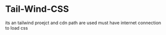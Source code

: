 # Tail-Wind-CSS
its an tailwind proejct and cdn path are used must have internet connection to load css
